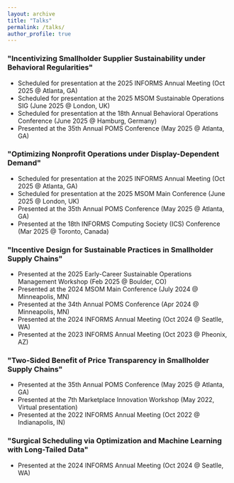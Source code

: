 ```yaml
---
layout: archive
title: "Talks"
permalink: /talks/
author_profile: true
---
```


### "Incentivizing Smallholder Supplier Sustainability under Behavioral Regularities"
* Scheduled for presentation at the 2025 INFORMS Annual Meeting (Oct 2025 @ Atlanta, GA)
* Scheduled for presentation at the 2025 MSOM Sustainable Operations SIG (June 2025 @ London, UK)
* Scheduled for presentation at the 18th Annual Behavioral Operations Conference (June 2025 @ Hamburg, Germany)
* Presented at the 35th Annual POMS Conference (May 2025 @ Atlanta, GA)
  
### "Optimizing Nonprofit Operations under Display-Dependent Demand"
* Scheduled for presentation at the 2025 INFORMS Annual Meeting (Oct 2025 @ Atlanta, GA)
* Scheduled for presentation at the 2025 MSOM Main Conference (June 2025 @ London, UK)
* Presented at the 35th Annual POMS Conference (May 2025 @ Atlanta, GA)
* Presented at the 18th INFORMS Computing Society (ICS) Conference (Mar 2025 @ Toronto, Canada)
  
### "Incentive Design for Sustainable Practices in Smallholder Supply Chains"
* Presented at the 2025 Early-Career Sustainable Operations Management Workshop (Feb 2025 @ Boulder, CO)
* Presented at the 2024 MSOM Main Conference (July 2024 @ Minneapolis, MN)
* Presented at the 34th Annual POMS Conference (Apr 2024 @ Minneapolis, MN)
* Presented at the 2024 INFORMS Annual Meeting (Oct 2024 @ Seatlle, WA)
* Presented at the 2023 INFORMS Annual Meeting (Oct 2023 @ Pheonix, AZ)

### "Two-Sided Benefit of Price Transparency in Smallholder Supply Chains"
* Presented at the 35th Annual POMS Conference (May 2025 @ Atlanta, GA)
* Presented at the 7th Marketplace Innovation Workshop (May 2022, Virtual presentation)
* Presented at the 2022 INFORMS Annual Meeting (Oct 2022 @ Indianapolis, IN)
  
### "Surgical Scheduling via Optimization and Machine Learning with Long-Tailed Data"
* Presented at the 2024 INFORMS Annual Meeting (Oct 2024 @ Seatlle, WA)
